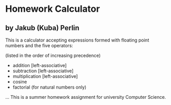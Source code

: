 # Homework Calculator
## by Jakub (Kuba) Perlin

This is a calculator accepting expressions formed with floating point numbers and the five operators:

(listed in the order of increasing precedence)
- addition [left-associative]
- subtraction [left-associative]
- multiplication [left-associative]
- cosine
- factorial (for natural numbers only)



... This is a summer homework assignment for university Computer Science.

